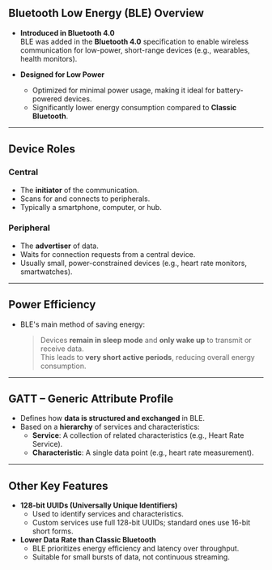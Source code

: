 ## **Bluetooth Low Energy (BLE) Overview**

- **Introduced in Bluetooth 4.0**  
    BLE was added in the **Bluetooth 4.0** specification to enable wireless communication for low-power, short-range devices (e.g., wearables, health monitors).
    
- **Designed for Low Power**
    - Optimized for minimal power usage, making it ideal for battery-powered devices.
    - Significantly lower energy consumption compared to **Classic Bluetooth**.

---

## **Device Roles**

### **Central**

- The **initiator** of the communication.
- Scans for and connects to peripherals.
- Typically a smartphone, computer, or hub.

### **Peripheral**

- The **advertiser** of data.
- Waits for connection requests from a central device.
- Usually small, power-constrained devices (e.g., heart rate monitors, smartwatches).

---

## **Power Efficiency**

- BLE's main method of saving energy:
    > Devices **remain in sleep mode** and **only wake up** to transmit or receive data.  
    > This leads to **very short active periods**, reducing overall energy consumption.

---

## **GATT – Generic Attribute Profile**

- Defines how **data is structured and exchanged** in BLE.
- Based on a **hierarchy** of services and characteristics:
    - **Service**: A collection of related characteristics (e.g., Heart Rate Service).
    - **Characteristic**: A single data point (e.g., heart rate measurement).

---

## **Other Key Features**

- **128-bit UUIDs (Universally Unique Identifiers)**
    - Used to identify services and characteristics.
    - Custom services use full 128-bit UUIDs; standard ones use 16-bit short forms.
- **Lower Data Rate than Classic Bluetooth**
    - BLE prioritizes energy efficiency and latency over throughput.
    - Suitable for small bursts of data, not continuous streaming.